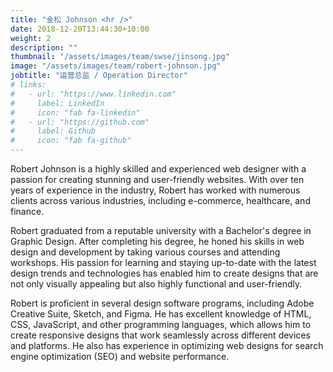 ```yaml
---
title: "金松 Johnson <hr />"
date: 2018-12-20T13:44:30+10:00
weight: 2
description: ""
thumbnail: "/assets/images/team/swse/jinsong.jpg"
image: "/assets/images/team/robert-johnson.jpg"
jobtitle: "运营总监 / Operation Director"
# links:
#   - url: "https://www.linkedin.com"
#     label: LinkedIn
#     icon: "fab fa-linkedin"
#   - url: "https://github.com"
#     label: Github
#     icon: "fab fa-github"
---
```


Robert Johnson is a highly skilled and experienced web designer with a passion for creating stunning and user-friendly websites. With over ten years of experience in the industry, Robert has worked with numerous clients across various industries, including e-commerce, healthcare, and finance.

Robert graduated from a reputable university with a Bachelor's degree in Graphic Design. After completing his degree, he honed his skills in web design and development by taking various courses and attending workshops. His passion for learning and staying up-to-date with the latest design trends and technologies has enabled him to create designs that are not only visually appealing but also highly functional and user-friendly.

Robert is proficient in several design software programs, including Adobe Creative Suite, Sketch, and Figma. He has excellent knowledge of HTML, CSS, JavaScript, and other programming languages, which allows him to create responsive designs that work seamlessly across different devices and platforms. He also has experience in optimizing web designs for search engine optimization (SEO) and website performance.